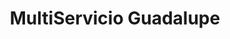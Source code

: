 ---
title: "MultiServicio Guadalupe"
url: /guadalupe-de-cartago/multiservicio-guadalupe/
shop: Autowerkstatt
---